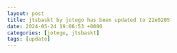 ```yaml
---
layout: post
title: jtsbaskt by jotego has been updated to 22e0205
date: 2024-05-24 19:06:53 +0000
categories: [jotego, jtsbaskt]
tags: [update]
---
```


